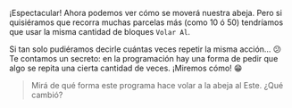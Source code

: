 <gs-attire
  attire-url="https://raw.githubusercontent.com/MumukiProject/mumuki-guia-gobstones-repeticion-simple-kids/master/assets/attires/config.json">
</gs-attire>
<gs-toolbox toolbox-url="https://raw.githubusercontent.com/MumukiProject/mumuki-guia-gobstones-repeticion-simple-kids/master/toolbox.xml"></gs-toolbox>

¡Espectacular! Ahora podemos ver cómo se moverá nuestra abeja. Pero si quisiéramos que recorra muchas parcelas más (como 10 ó 50) tendríamos que usar la misma cantidad de bloques `Volar Al`. 

Si tan solo pudiéramos decirle cuántas veces repetir la misma acción… :confused: Te contamos un secreto: en la programación hay una forma de pedir que algo se repita una cierta cantidad de veces. ¡Miremos cómo! :grin: 

> Mirá de qué forma este programa hace volar a la abeja al Este. ¿Qué cambió?

